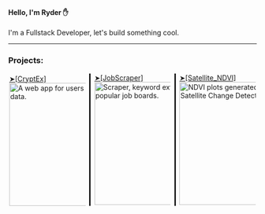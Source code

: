 <main>
 <h4>Hello, I'm Ryder ✋</h4>
 <p>I'm a Fullstack Developer, let's build something cool.</p>
 <hr>
 <h3>Projects:</h3>
<div style="column-count:3;column-rule: solid;">
 
<div style="margin:2px;">
  <a href="https://rydev.io/cryptex-project/index.html">➤[CryptEx]</a>
 <br>
<img style="width:399px;height:250px;" alt="A web app for users to view live cryptocurrency market data." src="https://user-images.githubusercontent.com/107228115/235328598-98b6083a-6b72-41c1-ae57-f457f83edb2a.gif"/>
</div>
<div style="margin:2px;">
   <a href="https://github.com/RydCri/JobScraper">➤[JobScraper]</a>
 <br>
<img style="width:399px;height:250px;" alt=" Scraper, keyword extractor and NER analyzer app for popular job boards." src="https://github.com/user-attachments/assets/57df92a6-ef31-41f2-b8e6-5db17669f40d" />
</div>
<div style="margin:2px;">
   <a href="https://github.com/RydCri/Satellite_NDVI">➤[Satellite_NDVI]</a>
 <br>
<img style="width:399px;height:250px;" alt="NDVI plots generated with images from the Onera Satellite Change Detection dataset." src="https://github.com/user-attachments/assets/7811a575-64a5-46fb-96a3-1a06451cbb4d" />
</div>
</div>
</main>
